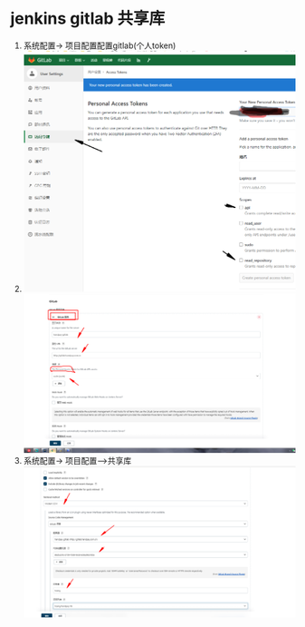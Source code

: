 # jenkins gitlab 共享库


1. 系统配置-> 项目配置配置gitlab(个人token)
2. ![img_12.png](img_12.png)
![img_11.png](img_11.png)
2. 系统配置-> 项目配置-->共享库
![img_10.png](img_10.png)

